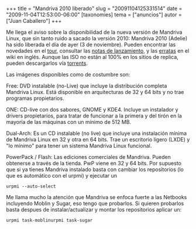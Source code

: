 +++
title = "Mandriva 2010 liberado"
slug = "20091104125331514"
date = "2009-11-04T12:53:00-06:00"
[taxonomies]
tema = ["anuncios"]
autor = ["Juan Caballero"]
+++

Me llega el aviso sobre la disponibilidad de la nueva versión de
Mandriva Linux, que sin tanto ruido a sacado la versión 2010:
Mandriva 2010 (Adelie) ha sido liberada el día de ayer (3 de
noviembre).
Pueden encontrar las novedades en el
[tour](http://wiki.mandriva.com/en/2010.0_What%27s_New), consultar las
[notas de lanzamiento](http://wiki.mandriva.com/en/2010_Notes), y las
[erratas](http://wiki.mandriva.com/en/2010_Errata) en el wiki en inglés.
Aunque las ISO no están al 100% en los sitios de replica, pueden
descargarlos vía [torrents](http://torrent.mandriva.com/public/2010.0/).

<!-- more -->
Las imágenes disponibles como de costumbre son:

Free: DVD instalable (no-Live) que incluye la distribución completa
Mandriva Linux. Está disponible en arquitecturas de 32 y 64 bits y no
trae programas propietarios.

ONE: CD-live con dos sabores, GNOME y KDE4. Incluye un instalador y
drivers propietarios, para tratar de funcionar a la primera y del tirón
en la mayoría de las máquinas con un mínimo de 512 MB.

Dual-Arch: Es un CD instalable (no live) que incluye una instalación
mínima de Mandriva Linux en 32 y otra en 64 bits. Trae un escritorio
ligero (LXDE) y "lo mínimo" para tener un sistema Mandriva Linux
funcional.

PowerPack / Flash: Las ediciones comerciales de Mandriva. Pueden
obtenerse a través de la tienda. PwP viene en 32 y 64 bits.
Por supuesto que si ya tienes Mandriva instalado basta con cambiar los
repositorios (lo que es automático con el urpmi) y ejecutar un

    urpmi --auto-select


Me llama mucho la atención que Mandriva se enfoca fuerte a las Netbooks
incluyendo Moblin y Sugar, eso tengo que probarlos. Si quieren probarlos
basta despues de instalar/actualizar y montar los repositorios aplicar
un:

    urpmi task-moblinurpmi task-sugar



